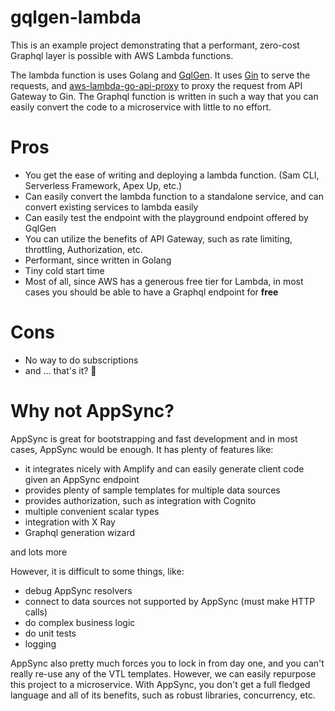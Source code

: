 # gqlgen-lambda

This is an example project demonstrating that a performant, zero-cost Graphql layer is possible with AWS Lambda functions. 

The lambda function is uses Golang and [GqlGen](https://github.com/99designs/gqlgen). It uses [Gin](https://github.com/gin-gonic/gin) to serve the requests, and [aws-lambda-go-api-proxy](https://github.com/awslabs/aws-lambda-go-api-proxy) to proxy the request from API Gateway to Gin. The Graphql function is written in such a way that you can easily convert the code to a microservice with little to no effort.

# Pros
 - You get the ease of writing and deploying a lambda function. (Sam CLI, Serverless Framework, Apex Up, etc.)
 - Can easily convert the lambda function to a standalone service, and can convert existing services to lambda easily
 - Can easily test the endpoint with the playground endpoint offered by GqlGen
 - You can utilize the benefits of API Gateway, such as rate limiting, throttling, Authorization, etc.
 - Performant, since written in Golang
 - Tiny cold start time 
 - Most of all, since AWS has a generous free tier for Lambda, in most cases you should be able to have a Graphql endpoint for __free__
 
# Cons
 - No way to do subscriptions
 - and  ... that's it? 🤔

# Why not AppSync?
AppSync is great for bootstrapping and fast development and in most cases, AppSync would be enough. It has plenty of features like:

 - it integrates nicely with Amplify and can easily generate client code given an AppSync endpoint
 - provides plenty of sample templates for multiple data sources
 - provides authorization, such as integration with Cognito
 - multiple convenient scalar types
 - integration with X Ray
 - Graphql generation wizard

and lots more

However, it is difficult to some things, like:

 - debug AppSync resolvers
 - connect to data sources not supported by AppSync (must make HTTP calls)
 - do complex business logic
 - do unit tests
 - logging

AppSync also pretty much forces you to lock in from day one, and you can't really re-use any of the VTL templates. However, we can easily repurpose this project to a microservice. With AppSync, you don't get a full fledged language and all of its benefits, such as robust libraries, concurrency, etc. 
